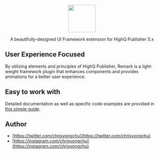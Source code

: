 <p align="center"><img width="90" src="https://blobscdn.gitbook.com/v0/b/gitbook-28427.appspot.com/o/spaces%2F-Law99NJ6KvM5vLg_cAt%2Favatar.png?generation=1553647501879267&alt=media"></p>
<p align="center">A beautifully-designed UI Framework extension for HighQ Publisher 5.x</p>

## User Experience Focused
By utilizing elements and principles of HighQ Publisher, Remark is a light-weight framework plugin that enhances components and provides animations for a better user experience.

## Easy to work with
Detailed documentation as well as specific code examples are provided in [this simple guide](https://yongchuc.gitbook.io/remark/).

## Author
* [https://twitter.com/chrisyongchu](https://twitter.com/chrisyongchu)
* [https://instagram.com/chrisyongchu](https://instagram.com/chrisyongchu)
